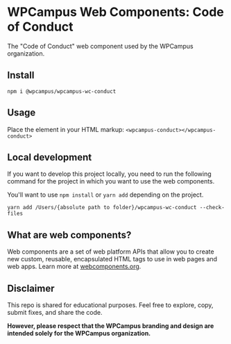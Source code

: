 # WPCampus Web Components: Code of Conduct

The "Code of Conduct" web component used by the WPCampus organization.

## Install

`npm i @wpcampus/wpcampus-wc-conduct`

## Usage

Place the element in your HTML markup: `<wpcampus-conduct></wpcampus-conduct>`

## Local development

If you want to develop this project locally, you need to run the following command for the project in which you want to use the web components.

You'll want to use `npm install` or `yarn add` depending on the project.

`yarn add /Users/{absolute path to folder}/wpcampus-wc-conduct --check-files`

## What are web components?

Web components are a set of web platform APIs that allow you to create new custom, reusable, encapsulated HTML tags to use in web pages and web apps. Learn more at [webcomponents.org](https://www.webcomponents.org/introduction).

## Disclaimer

This repo is shared for educational purposes. Feel free to explore, copy, submit fixes, and share the code.

**However, please respect that the WPCampus branding and design are intended solely for the WPCampus organization.**
